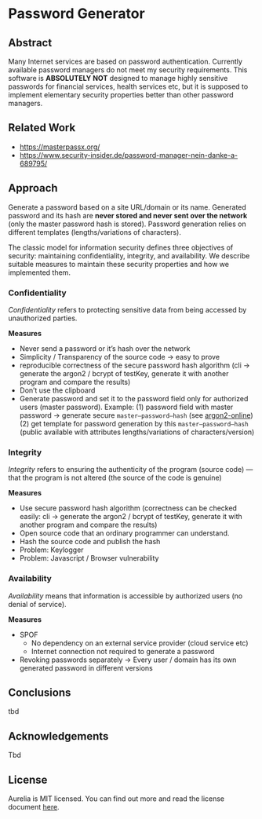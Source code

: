 # Password Generator

## Abstract

Many Internet services are based on password authentication. Currently available password managers do not meet my security requirements. This software is **ABSOLUTELY NOT**  designed to manage highly sensitive passwords for financial services, health services etc, but it is supposed to implement elementary security properties better than other password managers.

## Related Work

* https://masterpassx.org/
* https://www.security-insider.de/password-manager-nein-danke-a-689795/

## Approach

Generate a password based on a site URL/domain or its name. Generated password and its hash are **never stored and never sent over the network** (only the master password hash is stored). Password generation relies on different templates (lengths/variations of characters).

The classic model for information security defines three objectives of security: maintaining confidentiality, integrity, and availability. We describe suitable measures to maintain these security properties and how we implemented them.

### Confidentiality

*Confidentiality* refers to protecting sensitive data from being accessed by unauthorized parties. 

**Measures**

* Never send a password or it’s hash over the network
* Simplicity / Transparency of the source code → easy to prove
* reproducible correctness of the secure password hash algorithm (cli → generate the argon2 / bcrypt of testKey, generate it with another program and compare the results)
* Don’t use the clipboard
* Generate password and set it to the password field only for authorized users (master password).
  Example: 
  (1) password field with master password → generate secure `master–password–hash` (see [argon2-online](https://antelle.net/argon2-browser))
  (2) get template for password generation by this `master–password–hash` (public available with attributes lengths/variations of characters/version)

### Integrity

*Integrity* refers to ensuring the authenticity of the program (source code) —that the program is not altered (the source of the code is genuine)

**Measures**

* Use secure password hash algorithm (correctness can be checked easily: cli → generate the argon2 / bcrypt of testKey, generate it with another program and compare the results)
* Open source code that an ordinary programmer can understand.
* Hash the source code and publish the hash
* Problem: Keylogger
* Problem: Javascript / Browser vulnerability

### Availability

*Availability* means that information is accessible by authorized users (no denial of service).

**Measures**

* SPOF
  * No dependency on an external service provider (cloud service etc)
  * Internet connection not required to generate a password
* Revoking passwords separately 
  → Every user / domain has its own generated password in different versions

## Conclusions

tbd

## Acknowledgements

Tbd

## License

Aurelia is MIT licensed. You can find out more and read the license document [here](https://github.com/aurelia/aurelia/blob/master/LICENSE).